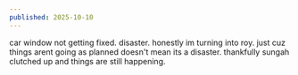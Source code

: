```yaml
---
published: 2025-10-10
---
```


car window not getting fixed. disaster. honestly im turning into roy. just cuz things arent going as planned doesn't mean its a disaster. thankfully sungah clutched up and things are still happening.